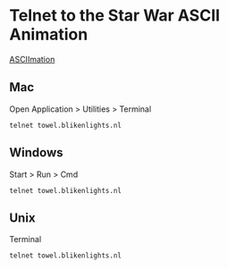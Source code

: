 # Telnet to the Star War ASCII Animation

[ASCIImation](http://www.asciimation.co.nz/)

## Mac

Open Application > Utilities > Terminal

`telnet towel.blikenlights.nl`

## Windows

Start > Run > Cmd

`telnet towel.blikenlights.nl`

## Unix

Terminal

`telnet towel.blikenlights.nl`
